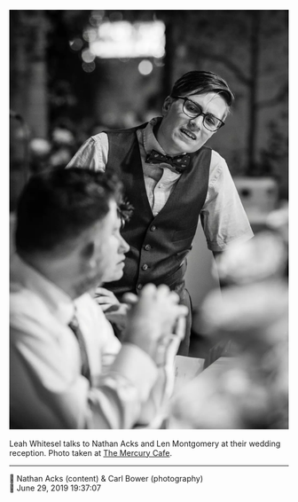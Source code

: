 ![Leah Whitsel talks to Nathan Acks and Len Montgomery](assets/a435e5c819f99afc723e40d620710a15.webp)

Leah Whitesel talks to Nathan Acks and Len Montgomery at their wedding reception. Photo taken at [The Mercury Cafe](http://mercurycafe.com/).

- - - -

<span aria-hidden="true">👥</span> Nathan Acks (content) & Carl Bower (photography)  
<span aria-hidden="true">📅</span> June 29, 2019 19:37:07
